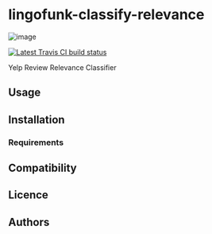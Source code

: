 lingofunk-classify-relevance
============================

![image](https://img.shields.io/pypi/v/lingofunk-classify-relevance.svg%0A%20:target:%20https://pypi.python.org/pypi/lingofunk-classify-relevance%0A%20:alt:%20Latest%20PyPI%20version)

[![Latest Travis CI build status](-.png)](-)

Yelp Review Relevance Classifier

Usage
-----

Installation
------------

### Requirements

Compatibility
-------------

Licence
-------

Authors
-------
